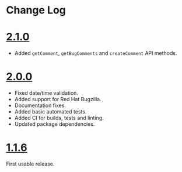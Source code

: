 # Change Log

# [2.1.0](https://github.com/Mossop/bugzilla-ts/compare/v2.0.0...v2.1.0)

- Added `getComment`, `getBugComments` and `createComment` API methods.

# [2.0.0](https://github.com/Mossop/bugzilla-ts/compare/v1.1.6...v2.0.0)

- Fixed date/time validation.
- Added support for Red Hat Bugzilla.
- Documentation fixes.
- Added basic automated tests.
- Added CI for builds, tests and linting.
- Updated package dependencies.

# [1.1.6](https://github.com/Mossop/bugzilla-ts/tree/v1.1.6)

First usable release.
